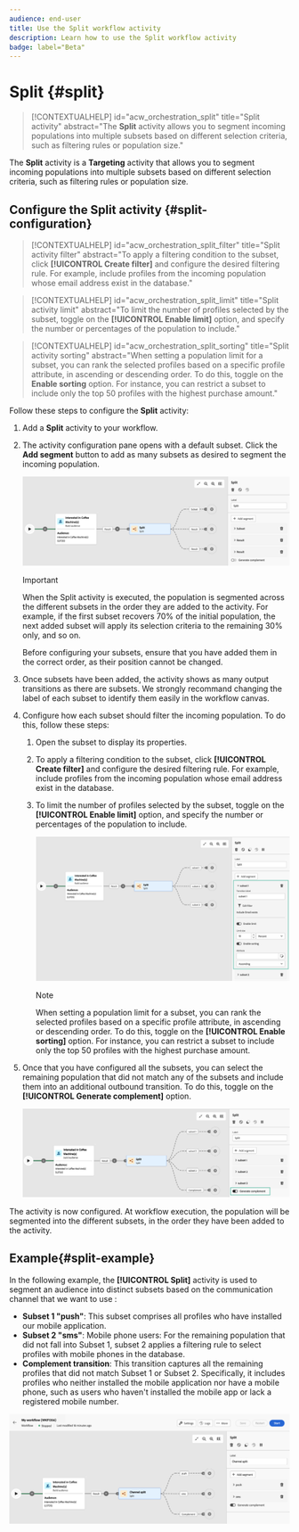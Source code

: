 ```yaml
---
audience: end-user
title: Use the Split workflow activity
description: Learn how to use the Split workflow activity
badge: label="Beta" 
---
```


# Split {#split}

>[!CONTEXTUALHELP]
>id="acw_orchestration_split"
>title="Split activity"
>abstract="The **Split** activity allows you to segment incoming populations into multiple subsets based on different selection criteria, such as filtering rules or population size."


The **Split** activity is a **Targeting** activity that allows you to segment incoming populations into multiple subsets based on different selection criteria, such as filtering rules or population size.

## Configure the Split activity {#split-configuration}

>[!CONTEXTUALHELP]
>id="acw_orchestration_split_filter"
>title="Split activity filter"
>abstract="To apply a filtering condition to the subset, click **[!UICONTROL Create filter]** and configure the desired filtering rule. For example, include profiles from the incoming population whose email address exist in the database."

>[!CONTEXTUALHELP]
>id="acw_orchestration_split_limit"
>title="Split activity limit"
>abstract="To limit the number of profiles selected by the subset, toggle on the **[!UICONTROL Enable limit]** option, and specify the number or percentages of the population to include."


>[!CONTEXTUALHELP]
>id="acw_orchestration_split_sorting"
>title="Split activity sorting"
>abstract="When setting a population limit for a subset, you can rank the selected profiles based on a specific profile attribute, in ascending or descending order. To do this, toggle on the **Enable sorting** option. For instance, you can restrict a subset to include only the top 50 profiles with the highest purchase amount."


Follow these steps to configure the **Split** activity:

1. Add a **Split** activity to your workflow.

1. The activity configuration pane opens with a default subset. Click the **Add segment** button to add as many subsets as desired to segment the incoming population.

    ![](../assets/workflow-split.png)

    >[!IMPORTANT]
    >
    >When the Split activity is executed, the population is segmented across the different subsets in the order they are added to the activity. For example, if the first subset recovers 70% of the initial population, the next added subset will apply its selection criteria to the remaining 30% only, and so on.
    >
    > Before configuring your subsets, ensure that you have added them in the correct order, as their position cannot be changed.

1. Once subsets have been added, the activity shows as many output transitions as there are subsets. We strongly recommand changing the label of each subset to identify them easily in the workflow canvas. 

1. Configure how each subset should filter the incoming population. To do this, follow these steps:

    1. Open the subset to display its properties.

    1. To apply a filtering condition to the subset, click **[!UICONTROL Create filter]** and configure the desired filtering rule. For example, include profiles from the incoming population whose email address exist in the database.

    1. To limit the number of profiles selected by the subset, toggle on the **[!UICONTROL Enable limit]** option, and specify the number or percentages of the population to include.

        ![](../assets/workflow-split-subset.png)

    
        >[!NOTE]
        >
        >When setting a population limit for a subset, you can rank the selected profiles based on a specific profile attribute, in ascending or descending order. To do this, toggle on the **[!UICONTROL Enable sorting]** option. For instance, you can restrict a subset to include only the top 50 profiles with the highest purchase amount.


1. Once that you have configured all the subsets, you can select the remaining population that did not match any of the subsets and include them into an additional outbound transition. To do this, toggle on the **[!UICONTROL Generate complement]** option.

    ![](../assets/workflow-split-complement.png)

The activity is now configured. At workflow execution, the population will be segmented into the different subsets, in the order they have been added to the activity. 

## Example{#split-example}

In the following example, the **[!UICONTROL Split]** activity is used to segment an audience into distinct subsets based on the communication channel that we want to use :

* **Subset 1 "push"**: This subset comprises all profiles who have installed our mobile application.
* **Subset 2 "sms"**: Mobile phone users: For the remaining population that did not fall into Subset 1, subset 2 applies a filtering rule to select profiles with mobile phones in the database.
* **Complement transition**: This transition captures all the remaining profiles that did not match Subset 1 or Subset 2. Specifically, it includes profiles who neither installed the mobile application nor have a mobile phone, such as users who haven't installed the mobile app or lack a registered mobile number.

![](../assets/workflow-split-example.png)
